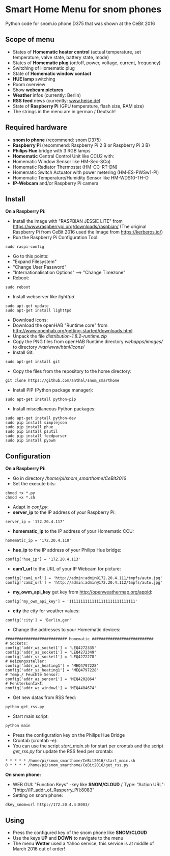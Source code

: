 Smart Home Menu for snom phones
===============================

Python code for snom.io phone D375 that was shown at the CeBit 2016

Scope of menu
-------------
* States of **Homematic heater control** (actual temperature, set temperature, valve state, battery state, mode)
* States of **Homematic plug** (on/off, power, voltage, current, frequency)
* Switching of Homematic plug
* State of **Homematic window contact**
* **HUE lamp** switching
* Room overview
* Show **webcam pictures**
* **Weather** infos (currently: Berlin)
* **RSS feed** news (currently: www.heise.de)
* State of **Raspberry Pi** (GPU temperature, flash size, RAM size)
* The strings in the menu are in german / Deutsch! 


Required hardware
-----------------

* **snom io phone** (recommend: snom D375)
* **Raspberry Pi** (recommend: Raspberry Pi 2 B or Raspberry Pi 3 B)
* **Philips Hue** bridge with 3 RGB lamps
* **Homematic** Central Control Unit like CCU2 with:
 * Homematic Window Sensor like HM-Sec-SCo)
 * Homematic Radiator Thermostat (HM-CC-RT-DN)
 * Homematic Switch Actuator with power metering (HM-ES-PWSw1-Pl)
 * Homematic Temperature/Humidity Sensor like HM-WDS10-TH-O
* **IP-Webcam** and/or Raspberry Pi camera


Install
-------

**On a Raspberry Pi:**
* Install the image with "RASPBIAN JESSIE LITE" from https://www.raspberrypi.org/downloads/raspbian/ (The original Raspberry Pi from CeBit 2016 used the Image from https://kerberos.io/)
* Run the Raspberry Pi Configuration Tool:
```
sudo raspi-config 
```
* Go to this points:
 * "Expand Filesystem"
 * "Change User Password"
 * "Internationalisation Options" ==> "Change Timezone"
* Reboot:
```
sudo reboot
```
* Install webserver like *lighttpd* 
```
sudo apt-get update
sudo apt-get install lighttpd
```
* Download icons: 
 * Download the openHAB "Runtime core" from http://www.openhab.org/getting-started/downloads.html
 * Unpack the file *distribution-1.8.2-runtime.zip*
 * Copy the PNG files from openHAB Runtime directory *webapps/images/* to directory */var/www/html/icons/* 
* Install Git:
```
sudo apt-get install git  
```
* Copy the files from the repository to the home directory:
```
git clone https://github.com/anthal/snom_smarthome
```
* Install PIP (Python package manager):
```
sudo apt-get install python-pip 
```
* Install miscellaneous Python packages:
```
sudo apt-get install python-dev  
sudo pip install simplejson
sudo pip install phue
sudo pip install psutil
sudo pip install feedparser
sudo pip install pyowm
```
 
 
Configuration
-------------

**On a Raspberry Pi:**

* Go in directory */home/pi/snom_smarthome/CeBit2016*
* Set the execute bits:
```
chmod +x *.py
chmod +x *.sh
```
* Adapt in *conf.py*:
 * **server_ip** to the IP address of your Raspberry Pi:
```
server_ip = '172.20.4.117'
```
 * **homematic_ip** to the IP address of your Homematic CCU:
```
homematic_ip = '172.20.4.110'
```
 * **hue_ip** to the IP address of your Philips Hue bridge:
```
config['hue_ip'] = '172.20.4.113'
```
 * **cam1_url** to the URL of your IP Webcam for picture:
```
config['cam1_url'] = 'http://admin:admin@172.20.4.111/tmpfs/auto.jpg'
config['cam2_url'] = 'http://admin:admin@172.20.4.112/tmpfs/auto.jpg'
```
 * **my_owm_api_key** get key from http://openweathermap.org/appid:
```
config['my_owm_api_key'] = '11111111111111111111111111111'
```
 * **city** the city for weather values:
```
config['city'] = 'Berlin,ger'
```
 * Change the addresses to your Homematic devices:
```
########################### Homematic ###########################
# Sockets:
config['addr_wz_socket1'] = 'LEQ4272335'
config['addr_az_socket1'] = 'LEQ4272349'
config['addr_sz_socket1'] = 'LEQ4272278'
# Heizungssteller:
config['addr_wz_heating1'] = 'MEQ4797228'
config['addr_sz_heating1'] = 'MEQ4797228'
# Temp./ Feuchte Sensor:
config['addr_az_sensor1'] = 'MEQ4202864'
# Fensterkontakt:
config['addr_wz_window1'] = 'MEQ4484674'
```
* Get new datas from RSS feed:
```
python get_rss.py
```
* Start main script:
```
python main
```
* Press the configuration key on the Philips Hue Bridge
* Crontab (crontab -e):
 * You can use the script *start_main.sh* for start per crontab and the script *get_rss.py* for update the RSS feed per crontab:
```
* * * * * /home/pi/snom_smarthome/CeBit2016/start_main.sh
0 * * * * /home/pi/snom_smarthome/CeBit2016/get_rss.py
```

**On snom phone:**

 * WEB GUI: "Function Keys" -key like **SNOM/CLOUD** / Type: "Action URL": "[http://IP_addr_of_Rasperry_Pi]:8083"
 * Setting on snom phone:
```
dkey_snom=url http://172.20.4.4:8083/
```

Using
----- 

* Press the configured key of the snom phone like **SNOM/CLOUD**
* Use the keys **UP** and **DOWN** to navigate to the menu
* The menu **Wetter** used a Yahoo service, this service is at middle of March 2016 out of order! 




